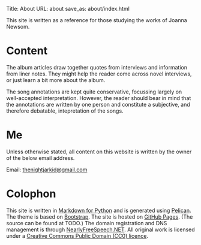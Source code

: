 Title: About
URL: about
save_as: about/index.html

This site is written as a reference for those studying the works of Joanna Newsom.

# Content #

The album articles draw together quotes from interviews and information from liner notes. They might help the reader come across novel interviews, or just learn a bit more about the album.

The song annotations are kept quite conservative, focussing largely on well-accepted interpretation. However, the reader should bear in mind that the annotations are written by one person and constitute a subjective, and therefore debatable, intepretation of the songs.

# Me #

Unless otherwise stated, all content on this website is written by the owner of the below email address.

Email: <thenightjarkid@gmail.com>

# Colophon #

This site is written in [Markdown for Python](http://pythonhosted.org/Markdown/) and is generated using [Pelican](http://docs.getpelican.com/). The theme is based on [Bootstrap](http://getbootstrap.com/). The site is hosted on [GitHub Pages](https://pages.github.com/). (The source can be found at TODO.) The domain registration and DNS management is through [NearlyFreeSpeech.NET](https://www.nearlyfreespeech.net/). All original work is licensed under a [Creative Commons Public Domain (CC0) licence](https://creativecommons.org/publicdomain/zero/1.0/).

